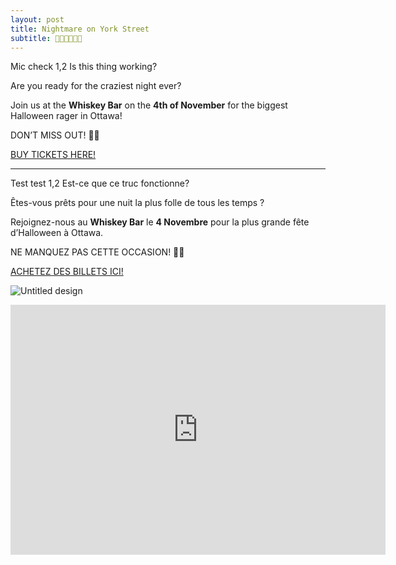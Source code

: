 ```yaml
---
layout: post
title: Nightmare on York Street
subtitle: 🎃👻🎃👻🎃👻
---
```

Mic check 1,2 
Is this thing working?

Are you ready for the craziest night ever? 

Join us at the **Whiskey Bar** on the **4th of November** for the biggest Halloween rager in Ottawa!

DON’T MISS OUT! 🎃👻

[BUY TICKETS HERE!](https://ecouo.square.site)

******

Test test 1,2 
Est-ce que ce truc fonctionne?

Êtes-vous prêts pour une nuit la plus folle de tous les temps ? 

Rejoignez-nous au **Whiskey Bar** le **4 Novembre** pour la plus grande fête d’Halloween à Ottawa. 

NE MANQUEZ PAS CETTE OCCASION! 🎃👻

[ACHETEZ DES BILLETS ICI!](https://ecouo.square.site)

![Untitled design](https://user-images.githubusercontent.com/85036126/197263970-db1cd145-8ce0-4475-965b-6d284f88dead.png)

<div class="mapouter"><div class="gmap_canvas"><iframe class="gmap_iframe" frameborder="0" scrolling="no" marginheight="0" marginwidth="0" src="https://maps.google.com/maps?width=600&amp;height=400&amp;hl=en&amp;q=Whiskey Bar, 112 York Street&amp;t=&amp;z=14&amp;ie=UTF8&amp;iwloc=B&amp;output=embed"></iframe><a href="https://formatjson.org/">Format json</a></div><style>.mapouter{position:relative;text-align:right;width:600px;height:400px;}.gmap_canvas {overflow:hidden;background:none!important;width:600px;height:400px;}.gmap_iframe {width:600px!important;height:400px!important;}</style></div>
